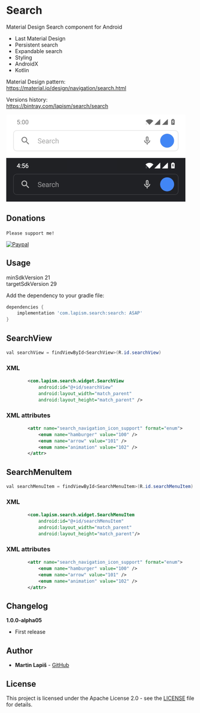 # Search
Material Design Search component for Android

 - Last Material Design
 - Persistent search
 - Expandable search
 - Styling
 - AndroidX
 - Kotlin

Material Design pattern:  
https://material.io/design/navigation/search.html  

Versions history:  
https://bintray.com/lapism/search/search

![Search](https://github.com/lapism/Search/blob/master/images/search.png)

## Donations

`Please support me!`

<a href="https://www.paypal.me/lapism">
  <img alt="Paypal"
       src="https://github.com/lapism/search/blob/master/images/paypal.png" />
</a>

## Usage
minSdkVersion 21  
targetSdkVersion 29  

Add the dependency to your gradle file:
```groovy
dependencies {
    implementation 'com.lapism.search:search: ASAP'
}
```

## SearchView
```java
val searchView = findViewById<SearchView>(R.id.searchView)
```

### XML
```xml
        <com.lapism.search.widget.SearchView
            android:id="@+id/searchView"
            android:layout_width="match_parent"
            android:layout_height="match_parent" />
```

### XML attributes
```xml
        <attr name="search_navigation_icon_support" format="enum">
            <enum name="hamburger" value="100" />
            <enum name="arrow" value="101" />
            <enum name="animation" value="102" />
        </attr>
```

## SearchMenuItem
```java
val searchMenuItem = findViewById<SearchMenuItem>(R.id.searchMenuItem)
```

### XML
```xml
        <com.lapism.search.widget.SearchMenuItem
            android:id="@+id/searchMenuItem"
            android:layout_width="match_parent"
            android:layout_height="match_parent"/>
```

### XML attributes
```xml
        <attr name="search_navigation_icon_support" format="enum">
            <enum name="hamburger" value="100" />
            <enum name="arrow" value="101" />
            <enum name="animation" value="102" />
        </attr>
```

## Changelog
**1.0.0-alpha05**
- First release

## Author

* **Martin Lapiš** - [GitHub](https://github.com/lapism)

## License

This project is licensed under the Apache License 2.0 - see the [LICENSE](https://github.com/lapism/Search/blob/searchview/LICENSE) file for details.
